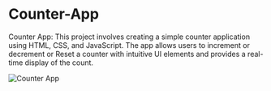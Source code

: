 # Counter-App
Counter App: This project involves creating a simple counter application using HTML, CSS, and JavaScript. The app allows users to increment or decrement or Reset a counter with intuitive UI elements and provides a real-time display of the count.


![Counter App](https://github.com/keshurana/Counter-App/assets/105442237/6b3fd0de-b7ec-49ea-92b8-e52fd9d8b3d3)
